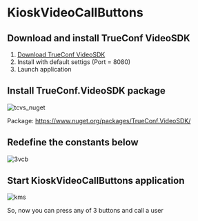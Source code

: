 # KioskVideoCallButtons

## Download and install TrueConf VideoSDK

   1. [Download TrueConf VideoSDK](https://github.com/TrueConf/pyVideoSDK/blob/main/download.md)
   1. Install with default settigs (Port = 8080)
   1. Launch application

## Install TrueConf.VideoSDK package

![tcvs_nuget](https://github.com/zoboff/KioskVideoCallButtons/assets/33928051/c4b09b14-9b84-4127-8862-c29d66bbc130)

Package: https://www.nuget.org/packages/TrueConf.VideoSDK/


## Redefine the constants below
![3vcb](https://github.com/zoboff/KioskVideoCallButtons/assets/33928051/a8a715f1-9986-48ea-adca-ae5dd40630b8)

## Start KioskVideoCallButtons application

![kms](https://github.com/zoboff/KioskVideoCallButtons/assets/33928051/2dd6d1e4-d4d5-4f15-aac9-7e6aaf340ca0)


So, now you can press any of 3 buttons and call a user

